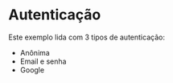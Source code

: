 <h1>Autenticação</h1>
Este exemplo lida com 3 tipos de autenticação:
<ul>
  <li>Anônima</li>
  <li>Email e senha</li>
  <li>Google</li>
</ul>
